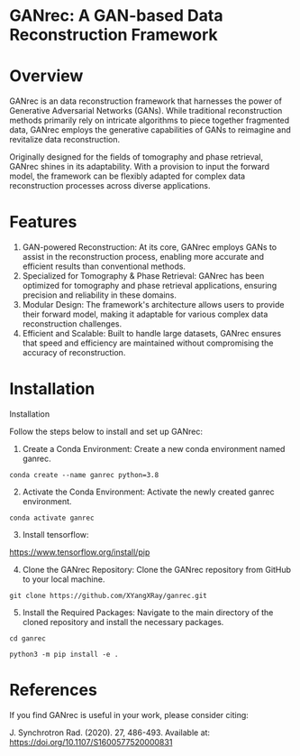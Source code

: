# GANrec: A GAN-based Data Reconstruction Framework

# Overview

GANrec is an data reconstruction framework that harnesses the power of Generative Adversarial Networks (GANs). While traditional reconstruction methods primarily rely on intricate algorithms to piece together fragmented data, GANrec employs the generative capabilities of GANs to reimagine and revitalize data reconstruction.

Originally designed for the fields of tomography and phase retrieval, GANrec shines in its adaptability. With a provision to input the forward model, the framework can be flexibly adapted for complex data reconstruction processes across diverse applications.

# Features

1. GAN-powered Reconstruction: At its core, GANrec employs GANs to assist in the reconstruction process, enabling more accurate and efficient results than conventional methods.
2. Specialized for Tomography & Phase Retrieval: GANrec has been optimized for tomography and phase retrieval applications, ensuring precision and reliability in these domains.
3. Modular Design: The framework's architecture allows users to provide their forward model, making it adaptable for various complex data reconstruction challenges.
4. Efficient and Scalable: Built to handle large datasets, GANrec ensures that speed and efficiency are maintained without compromising the accuracy of reconstruction.

# Installation

Installation

Follow the steps below to install and set up GANrec:

1. Create a Conda Environment:
Create a new conda environment named ganrec.

`conda create --name ganrec python=3.8`

2. Activate the Conda Environment:
Activate the newly created ganrec environment.

`conda activate ganrec`

3. Install tensorflow:

https://www.tensorflow.org/install/pip

4. Clone the GANrec Repository:
Clone the GANrec repository from GitHub to your local machine.

`git clone https://github.com/XYangXRay/ganrec.git`

5. Install the Required Packages:
Navigate to the main directory of the cloned repository and install the necessary packages.

`cd ganrec`

`python3 -m pip install -e .`

# References

If you find GANrec is useful in your work, please consider citing:

J. Synchrotron Rad. (2020). 27, 486-493.
Available at: https://doi.org/10.1107/S1600577520000831

